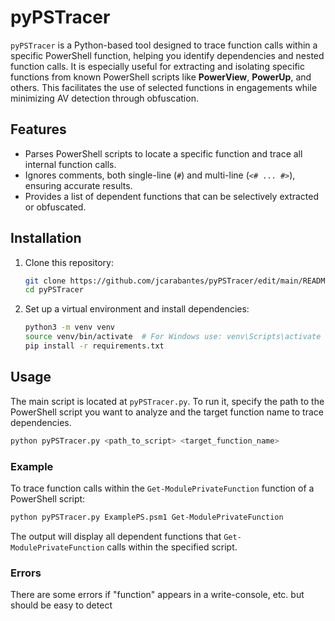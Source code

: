 # pyPSTracer

`pyPSTracer` is a Python-based tool designed to trace function calls within a specific PowerShell function, helping you identify dependencies and nested function calls. It is especially useful for extracting and isolating specific functions from known PowerShell scripts like **PowerView**, **PowerUp**, and others. This facilitates the use of selected functions in engagements while minimizing AV detection through obfuscation.

## Features

- Parses PowerShell scripts to locate a specific function and trace all internal function calls.
- Ignores comments, both single-line (`#`) and multi-line (`<# ... #>`), ensuring accurate results.
- Provides a list of dependent functions that can be selectively extracted or obfuscated.

## Installation

1. Clone this repository:
   ```bash
   git clone https://github.com/jcarabantes/pyPSTracer/edit/main/README.md
   cd pyPSTracer
   ```

2. Set up a virtual environment and install dependencies:
   ```bash
   python3 -m venv venv
   source venv/bin/activate  # For Windows use: venv\Scripts\activate
   pip install -r requirements.txt
   ```

## Usage

The main script is located at `pyPSTracer.py`. To run it, specify the path to the PowerShell script you want to analyze and the target function name to trace dependencies.

```bash
python pyPSTracer.py <path_to_script> <target_function_name>
```

### Example

To trace function calls within the `Get-ModulePrivateFunction` function of a PowerShell script:

```bash
python pyPSTracer.py ExamplePS.psm1 Get-ModulePrivateFunction
```

The output will display all dependent functions that `Get-ModulePrivateFunction` calls within the specified script.

### Errors
There are some errors if "function" appears in a write-console, etc. but should be easy to detect
